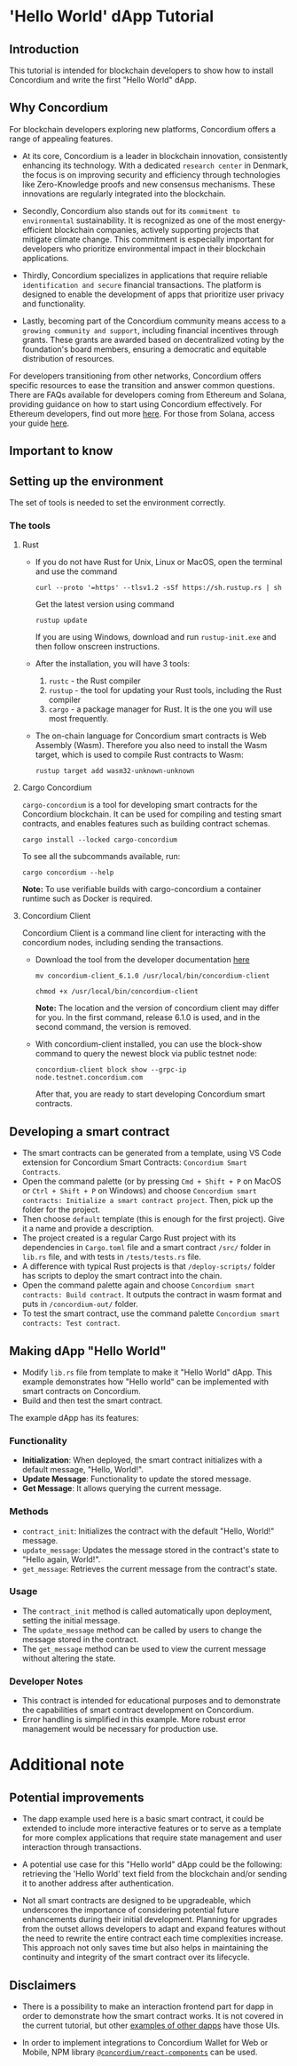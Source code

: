 # 'Hello World' dApp Tutorial

## Introduction

This tutorial is intended for blockchain developers to show how to install Concordium and write the first "Hello World" dApp.

## Why Concordium

For blockchain developers exploring new platforms, Concordium offers a range of appealing features. 

- At its core, Concordium is a leader in blockchain innovation, consistently enhancing its technology. With a dedicated `research center` in Denmark, the focus is on improving security and efficiency through technologies like Zero-Knowledge proofs and new consensus mechanisms. These innovations are regularly integrated into the blockchain. 

- Secondly, Concordium also stands out for its `commitment to environmental` sustainability. It is recognized as one of the most energy-efficient blockchain companies, actively supporting projects that mitigate climate change. This commitment is especially important for developers who prioritize environmental impact in their blockchain applications.

- Thirdly, Concordium specializes in applications that require reliable `identification and secure` financial transactions. The platform is designed to enable the development of apps that prioritize user privacy and functionality. 

- Lastly, becoming part of the Concordium community means access to a `growing community and support`, including financial incentives through grants. These grants are awarded based on decentralized voting by the foundation's board members, ensuring a democratic and equitable distribution of resources.

For developers transitioning from other networks, Concordium offers specific resources to ease the transition and answer common questions. There are  FAQs available for developers coming from Ethereum and Solana, providing guidance on how to start using Concordium effectively. For Ethereum developers, find out more [here](https://developer.concordium.software/en/mainnet/smart-contracts/onboarding-guide-ethereum-developers/faq.html). For those from Solana, access your guide [here](https://developer.concordium.software/en/mainnet/smart-contracts/onboarding-guide-solana-developers/faq.html).

## Important to know

<!-- how you can explain a complex project to a developer who is new to Concordium, expecting them to know what blockchain is.  -->

## Setting up the environment

The set of tools is needed to set the environment correctly.

### The tools

1. Rust
    - If you do not have Rust for Unix, Linux or MacOS, open the terminal and use the command 

        ```curl --proto '=https' --tlsv1.2 -sSf https://sh.rustup.rs | sh```

        Get the latest version using command

        ```rustup update```

        If you are using Windows, download and run `rustup-init.exe` and then follow onscreen instructions.

    - After the installation, you will have 3 tools:
        1. `rustc` - the Rust compiler
        2. `rustup` - the tool for updating your Rust tools, including the Rust compiler
        3. `cargo` - a package manager for Rust. It is the one you will use most frequently.

    - The on-chain language for Concordium smart contracts is Web Assembly (Wasm). Therefore you also need to install the Wasm target, which is used to compile Rust contracts to Wasm: 

        ```rustup target add wasm32-unknown-unknown```

2. Cargo Concordium

    `cargo-concordium` is a tool for developing smart contracts for the Concordium blockchain. It can be used for compiling and testing smart contracts, and enables features such as building contract schemas.

	```cargo install --locked cargo-concordium```

    To see all the subcommands available, run:

    ```cargo concordium --help```

    **Note:** To use verifiable builds with cargo-concordium a container runtime such as Docker is required.

3. Concordium Client

    Concordium Client is a command line client for interacting with the concordium nodes, including sending the transactions.

    - Download the tool from the developer documentation [here](https://developer.concordium.software/en/mainnet/net/installation/downloads.html#downloads)

        ```mv concordium-client_6.1.0 /usr/local/bin/concordium-client```

        ```chmod +x /usr/local/bin/concordium-client```

        **Note:** The location and the version of concordium client may differ for you. In the first command, release 6.1.0 is used, and in the second command, the version is removed.

    - With concordium-client installed, you can use the block-show command to query the newest block via public testnet node:

        ```concordium-client block show --grpc-ip node.testnet.concordium.com```

        After that, you are ready to start developing Concordium smart contracts.

## Developing a smart contract

- The smart contracts can be generated from a template, using VS Code extension for Concordium Smart Contracts: `Concordium Smart Contracts`.
- Open the command palette (or by pressing `Cmd + Shift + P` on MacOS or `Ctrl + Shift + P` on Windows) and choose `Concordium smart contracts: Initialize a smart contract project`. Then, pick up the folder for the project.
- Then choose `default` template (this is enough for the first project). Give it a name and provide a description.
- The project created is a regular Cargo Rust project with its dependencies in `Cargo.toml` file and a smart contract `/src/` folder in `lib.rs` file, and with tests in `/tests/tests.rs` file.
- A difference with typical Rust projects is that `/deploy-scripts/` folder has scripts to deploy the smart contract into the chain.
- Open the command palette again and choose `Concordium smart contracts: Build contract`. It outputs the contract in wasm format and puts in `/concordium-out/` folder.
- To test the smart contract, use the command palette `Concordium smart contracts: Test contract`.

## Making dApp "Hello World"

- Modify `lib.rs` file from template to make it "Hello World" dApp. This example demonstrates how "Hello world" can be implemented with smart
contracts on Concordium.
- Build and then test the smart contract.

The example dApp has its features:

### Functionality
- **Initialization**: When deployed, the smart contract initializes with a default message, "Hello, World!".
- **Update Message**: Functionality to update the stored message.
- **Get Message**: It allows querying the current message.

### Methods
- `contract_init`: Initializes the contract with the default "Hello, World!" message.
- `update_message`: Updates the message stored in the contract's state to "Hello again, World!".
- `get_message`: Retrieves the current message from the contract's state.

### Usage
- The `contract_init` method is called automatically upon deployment, setting the initial message.
- The `update_message` method can be called by users to change the message stored in the contract.
- The `get_message` method can be used to view the current message without altering the state.

### Developer Notes
- This contract is intended for educational purposes and to demonstrate the capabilities of smart contract
  development on Concordium.
- Error handling is simplified in this example. More robust error management would be necessary for production use.

# Additional note

## Potential improvements 

<!-- write down any friction or improvements you think may be made to the developer experience in a separate note. -->

- The dapp example used here is a basic smart contract, it could be extended to include more interactive features or to serve as a template for more complex applications that require state management and user interaction through transactions.

- A potential use case for this "Hello world" dApp could be the following: retrieving the 'Hello World' text field from the blockchain and/or sending it to another address after authentication.

- Not all smart contracts are designed to be upgradeable, which underscores the importance of considering potential future enhancements during their initial development. Planning for upgrades from the outset allows developers to adapt and expand features without the need to rewrite the entire contract each time complexities increase. This approach not only saves time but also helps in maintaining the continuity and integrity of the smart contract over its lifecycle.

## Disclaimers

- There is a possibility to make an interaction frontend part for dapp in order to demonstrate how the smart contract works. It is not covered in the current tutorial, but other [examples of other dapps](https://developer.concordium.software/en/mainnet/net/guides/dapp-examples.html#dapp-examples) have those UIs. 

- In order to implement integrations to Concordium Wallet for Web or Mobile, NPM library [`@concordium/react-components`](https://www.npmjs.com/package/@concordium/react-components) can be used.